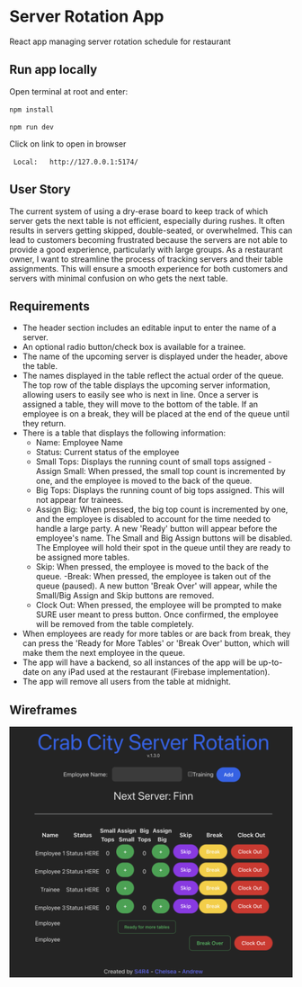 # Server Rotation App
React app managing server rotation schedule for restaurant

## Run app locally
Open terminal at root and enter:

`npm install`

`npm run dev`


Click on link to open in browser

` Local:   http://127.0.0.1:5174/`


## User Story
The current system of using a dry-erase board to keep track of which server gets the next table is not efficient, especially during rushes. It often results in servers getting skipped, double-seated, or overwhelmed. This can lead to customers becoming frustrated because the servers are not able to provide a good experience, particularly with large groups. As a restaurant owner, I want to streamline the process of tracking servers and their table assignments. This will ensure a smooth experience for both customers and servers with minimal confusion on who gets the next table.


## Requirements
- The header section includes an editable input to enter the name of a server.
- An optional radio button/check box is available for a trainee.
- The name of the upcoming server is displayed under the header, above the table.
- The names displayed in the table reflect the actual order of the queue. The top row of the table displays the upcoming server information, allowing users to easily see who is next in line. Once a server is assigned a table, they will move to the bottom of the table. If an employee is on a break, they will be placed at the end of the queue until they return.
- There is a table that displays the following information:
  - Name: Employee Name
  - Status: Current status of the employee
  - Small Tops: Displays the running count of small tops assigned
   -Assign Small: When pressed, the small top count is incremented by one, and the employee is moved to the back of the queue.
  - Big Tops: Displays the running count of big tops assigned. This will not appear for trainees.
  - Assign Big: When pressed, the big top count is incremented by one, and the employee is disabled to account for the time needed to handle a large party. A new 'Ready' button will appear before the employee's name. The Small and Big Assign buttons will be disabled. The Employee will hold their spot in the queue until they are ready to be assigned more tables. 
  - Skip: When pressed, the employee is moved to the back of the queue.
   -Break: When pressed, the employee is taken out of the queue (paused). A new button 'Break Over' will appear, while the Small/Big Assign and Skip buttons are removed.
  - Clock Out: When pressed, the employee will be prompted to make SURE user meant to press button. Once confirmed, the employee will be removed from the table completely.
- When employees are ready for more tables or are back from break, they can press the 'Ready for More Tables' or 'Break Over' button, which will make them the next employee in the queue.
- The app will have a backend, so all instances of the app will be up-to-date on any iPad used at the restaurant (Firebase implementation).
- The app will remove all users from the table at midnight.


## Wireframes
<!-- ![wireframe](./src/assets/wireframe.png)
![wireframe2](./src/assets/wireframe2.png) -->
![wireframe3](./src/assets/wireframe3.png)



